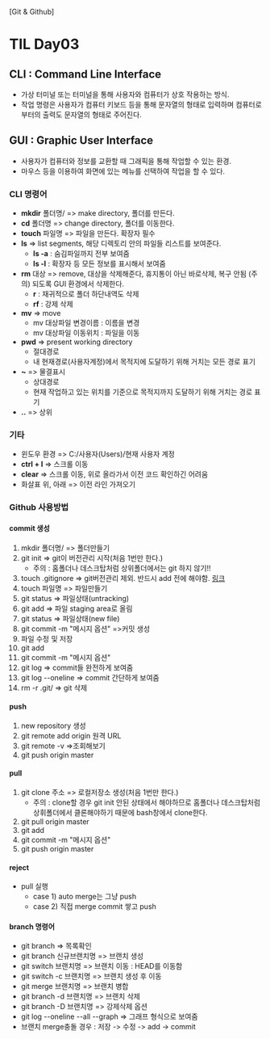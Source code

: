 [Git & Github]
# TIL Day03

## CLI : Command Line Interface
- 가상 터미널 또는 터미널을 통해 사용자와 컴퓨터가 상호 작용하는 방식.
- 작업 명령은 사용자가 컴퓨터 키보드 등을 통해 문자열의 형태로 입력하며 컴퓨터로부터의 출력도 문자열의 형태로 주어진다.

## GUI : Graphic User Interface
- 사용자가 컴퓨터와 정보를 교환할 때 그래픽을 통해 작업할 수 있는 환경.
- 마우스 등을 이용하여 화면에 있는 메뉴를 선택하여 작업을 할 수 있다.

### CLI 명령어
- **mkdir** 폴더명/  => make directory, 폴더를 만든다.
- **cd** 폴더명  => change directory, 폴더를 이동한다.
- **touch** 파일명  => 파일을 만든다. 확장자 필수
- **ls**  => list segments, 해당 디렉토리 안의 파일들 리스트를 보여준다.
  - **ls -a**  : 숨김파일까지 전부 보여줌
  - **ls -l**  : 확장자 등 모든 정보를 표시해서 보여줌
- **rm** 대상  => remove, 대상을 삭제해준다, 휴지통이 아닌 바로삭제, 복구 안됨
(주의) 되도록 GUI 환경에서 삭제한다.
  - **r** : 재귀적으로 폴더 하단내역도 삭제
  - **rf** :  강제 삭제
- **mv**  => move
  - mv 대상파일 변경이름  : 이름을 변경
  - mv 대상파일 이동위치  : 파일을 이동
- **pwd**  => present working directory
  - 절대경로
  - 내 현재경로(사용자계정)에서 목적지에 도달하기 위해 거치는 모든 경로 표기
- **~**  => 물결표시
  - 상대경로
  - 현재 작업하고 있는 위치를 기준으로 목적지까지 도달하기 위해 거치는 경로 표기
- **..**  => 상위

### 기타
- 윈도우 환경 => C:/사용자(Users)/현재 사용자 계정
- **ctrl + l**  => 스크롤 이동
- **clear**  => 스크롤 이동, 위로 올라가서 이전 코드 확인하긴 어려움
- 화살표 위, 아래  => 이전 라인 가져오기

### Github 사용방법

#### commit 생성 
1. mkdir 폴더명/ => 폴더만들기
2. git init     => git이 버전관리 시작(처음 1번만 한다.)
   - 주의 : 홈폴더나 데스크탑처럼 상위폴더에서는 git 하지 않기!!
3. touch .gitignore  => git버전관리 제외. 반드시 add 전에 해야함. [링크](https://www.toptal.com/developers/gitignore/)  
4. touch 파일명  => 파일만들기  
5. git status    => 파일상태(untracking) 
6. git add       => 파일 staging area로 올림
7. git status    => 파일상태(new file)
8. git commit -m "메시지 옵션"  =>커밋 생성
9.  파일 수정 및 저장
10. git add
11. git commit -m "메시지 옵션"
12. git log  => commit들 완전하게 보여줌
13. git log --oneline  => commit 간단하게 보여줌
14. rm -r .git/  => git 삭제

#### push
1. new repository 생성
2. git remote add origin 원격 URL
3. git remote -v  =>조회해보기
4. git push origin master

#### pull
1. git clone 주소  => 로컬저장소 생성(처음 1번만 한다.)
   - 주의 : clone할 경우 git init 안된 상태에서 해야하므로 홈폴더나 데스크탑처럼 상휘폴더에서 클론해야하기 때문에 bash창에서 clone한다.
2. git pull origin master
3. git add
4. git commit -m "메시지 옵션"
5. git push origin master

#### reject
- pull 실행
   - case 1) auto merge는 그냥 push
   - case 2) 직접 merge commit 쌓고 push

#### branch 명령어
- git branch  => 목록확인
- git branch 신규브랜치명  => 브랜치 생성
- git switch  브랜치명  => 브랜치 이동 : HEAD를 이동함
- git switch -c 브랜치명  => 브랜치 생성 후 이동
- git merge 브랜치명  => 브랜치 병합
- git branch -d 브랜치명  => 브랜치 삭제
- git branch -D 브랜치명  => 강제삭제 옵션
- git log --oneline --all --graph  => 그래프 형식으로 보여줌
- 브랜치 merge충돌 경우 : 저장 -> 수정 -> add -> commit
